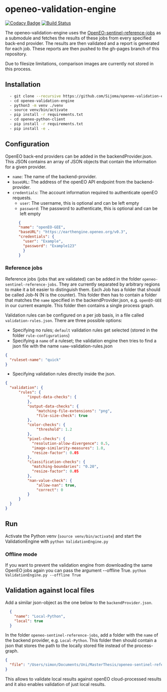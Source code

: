 # openeo-validation-engine

[![Codacy Badge](https://api.codacy.com/project/badge/Grade/072695f2ebbb404cb0512b711efa76d4)](https://app.codacy.com/app/simonschulte1991/openeo-validation-engine?utm_source=github.com&utm_medium=referral&utm_content=Sijoma/openeo-validation-engine&utm_campaign=Badge_Grade_Dashboard)
[![Build Status](https://travis-ci.com/Sijoma/openeo-validation-engine.svg?branch=master)](https://travis-ci.com/Sijoma/openeo-validation-engine)

The openeo-validation-engine uses the [OpenEO-sentinel-reference-jobs](https://github.com/Sijoma/openeo-sentinel-reference-jobs) as a submodule and fetches the results of these jobs from every specified back-end provider. The results are then validated and a report is generated for each job. These reports are then pushed to the gh-pages branch of this repository.

Due to filesize limitations, comparison images are currently not stored in this process.


## Installation

```bash
  - git clone --recursive https://github.com/Sijoma/openeo-validation-engine
  - cd openeo-validation-engine
  - python3 -m venv ./venv
  - source venv/bin/activate
  - pip install -r requirements.txt
  - cd openeo-python-client
  - pip install -r requirements.txt
  - pip install -e .
```

## Configuration

OpenEO back-end providers can be added in the backendProvider.json. This JSON contains an array of JSON objects that 
contain the information for a given provider.

* `name`: The name of the backend-provider.
* `baseURL`: The address of the openEO API endpoint from the backend-provider.
* `credentials`: The account information required to authenticate openEO requests.
    * `user`: The username, this is optional and can be left empty
    * `password`: The password to authenticate, this is optional and can be left empty

```json
      {
      "name": "openEO-GEE",
      "baseURL": "https://earthengine.openeo.org/v0.3",
      "credentials": {
        "user": "Example",
        "password": "Example123"
        }
      }
```

### Reference jobs

Reference jobs (jobs that are validated) can be added in the folder `openeo-sentinel-reference-jobs`. They are currently
separated by arbitrary regions to make it a bit easier to distinguish them. Each Job has a folder that should be called
Job-N (N is the counter). This folder then has to contain a folder that matches the `name` specified in the backendProvider.json,
e.g. `openEO-GEE` in our current example. This folder then contains a single process graph.

Validation rules can be configured on a per job basis, in a file called `validation-rules.json`. There are three possible options:

* Specifying no rules; `default` validation rules get selected (stored in the folder `rule-configurations`)
* Specifying a `name` of a ruleset; the validation engine then tries to find a json file with the name `name`-validation-rules.json
```json
{
  "ruleset-name": "quick"
}
```
* Specifying validation rules directly inside the json.
```json
{
  "validation": {
      "rules": {
          "input-data-checks": {
          },
          "output-data-checks": {
              "matching-file-extensions": "png",
              "file-size-check": true
          },
          "color-checks": {
              "threshold": 1.2
          },
          "pixel-checks": {
            "resolution-allow-divergence": 0.5,
            "image-similarity-measures": 1.0,
            "resize-factor": 0.05
          },
          "classification-checks": {
            "matching-boundaries": "0.20",
            "resize-factor": 0.05
          },
          "nan-value-check": {
              "allow-nan": true,
              "correct": 0
          }
      }
  }
}
```

## Run
Activate the Python venv (`source venv/bin/activate`) and start the ValidationEngine with `python ValidationEngine.py`


### Offline mode

If you want to prevent the validation engine from downloading the same OpenEO jobs again you can pass the argument --offline True.
`python ValidationEngine.py --offline True`

## Validation against local files
Add a similar json-object as the one below to the `backendProvider.json`.

```json
  {
    "name": "Local-Python",
    "local": true
  }
```

In the folder `openeo-sentinel-reference-jobs`, add a folder with the `name` of the backend provider, e.g. `Local-Python`.
This folder then should contain a json that stores the path to the locally stored file instead of the process-graph.

```json
{
  "file": "/Users/simon/Documents/Uni/MasterThesis/openeo-sentinel-reference-jobs/Switzerland/Python/RawData/Python_NDVI_S2A_MSIL2A_20180604T103021_N0208_R108_T32TNT_20180604T165443.tiff"
}
```

This allows to validate local results against openEO cloud-processed results and it also enables validation of just local results.


